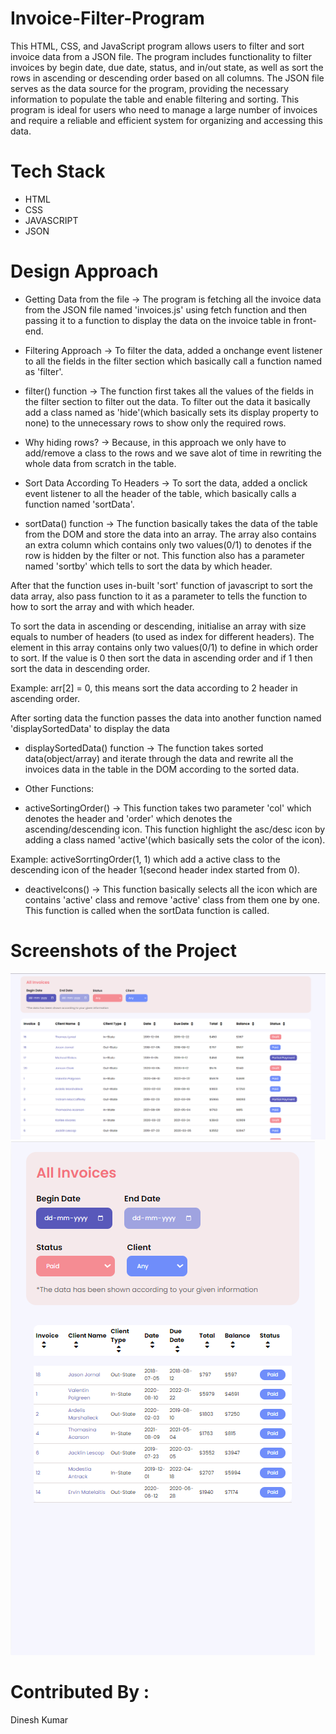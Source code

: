 # Invoice-Filter-Program
This HTML, CSS, and JavaScript program allows users to filter and sort invoice data from a JSON file. The program includes functionality to filter invoices by begin date, due date, status, and in/out state, as well as sort the rows in ascending or descending order based on all columns. The JSON file serves as the data source for the program, providing the necessary information to populate the table and enable filtering and sorting. This program is ideal for users who need to manage a large number of invoices and require a reliable and efficient system for organizing and accessing this data.

# Tech Stack
- HTML
- CSS
- JAVASCRIPT
- JSON

# Design Approach 
* Getting Data from the file
-> The program is fetching all the invoice data from the JSON file named 'invoices.js' using fetch function and then passing it to a function to display the data on the invoice table in front-end.

* Filtering Approach
-> To filter the data, added a onchange event listener to all the fields in the filter section which basically call a function named as 'filter'.

* filter() function
-> The function first takes all the values of the fields in the filter section to filter out the data. To filter out the data it basically add a class named as 'hide'(which basically sets its display property to none) to the unnecessary rows to show only the required rows. 

* Why hiding rows?
-> Because, in this approach we only have to add/remove a class to the rows and we save alot of time in rewriting the whole data from scratch in the table.

* Sort Data According To Headers 
-> To sort the data, added a onclick event listener to all the header of the table, which basically calls a function named 'sortData'. 

* sortData() function
-> The function basically takes the data of the table from the DOM and store the data into an array. The array also contains an extra column which contains only two values(0/1) to denotes if the row is hidden by the filter or not. This function also has a parameter named 'sortby' which tells to sort the data by which header.

After that the function uses in-built 'sort' function of javascript to sort the data array, also pass function to it as a parameter to tells the function to how to sort the array and with which header.

To sort the data in ascending or descending, initialise an array with size equals to number of headers (to used as index for different headers). The element in this array contains only two values(0/1) to define in which order to sort. If the value is 0 then sort the data in ascending order and if 1 then sort the data in descending order.

Example: arr[2] = 0, this means sort the data according to 2 header in ascending order.

After sorting data the function passes the data into another function named 'displaySortedData' to display the data

* displaySortedData() function
-> The function takes sorted data(object/array) and iterate through the data and rewrite all the invoices data in the table in the DOM according to the sorted data.

* Other Functions:

* activeSortingOrder() 
-> This function takes two parameter 'col' which denotes the header and 'order' which denotes the ascending/descending icon.
This function highlight the asc/desc icon by adding a class named 'active'(which basically sets the color of the icon).

Example: activeSorrtingOrder(1, 1) which add a active class to the descending icon of the header 1(second header index started from 0).

* deactiveIcons()
-> This function basically selects all the icon which are contains 'active' class and remove 'active' class from them one by one. This function is called when the sortData function is called.

# Screenshots of the Project

![Desktop View](screenshots/desktop_view.png)
![Mobile View](screenshots/mobile_view.png)

# Contributed By :
Dinesh Kumar